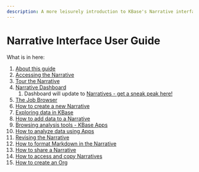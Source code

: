 ```yaml
---
description: A more leisurely introduction to KBase's Narrative interface
---
```


# Narrative Interface User Guide

What is in here: 

1. [About this guide](about.md)
2. [Accessing the Narrative](access.md)
3. [Tour the Narrative](tour.md)
4. [Narrative Dashboard](dashboard.md)
   1. Dashboard will update to [Narratives - get a sneak peak here!](narratives.md)
5. [The Job Browser](job-browser.md)
6. [How to create a new Narrative](create.md)
7. [Exploring data in KBase](explore-data.md)
8. [How to add data to a Narrative](add-data.md)
9. [Browsing analysis tools -  KBase Apps](add-apps.md)
10. [How to analyze data using Apps](analyze-data.md)
11. [Revising the Narrative](revise.md)
12. [How to format Markdown in the Narrative](markdown.md)
13. [How to share a Narrative](share.md)
14. [How to access and copy Narratives](access-and-copy.md)
15. [How to create an Org](orgs.md)



